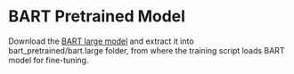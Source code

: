 # BART Pretrained Model

Download the [BART large model](https://dl.fbaipublicfiles.com/fairseq/models/bart.large.tar.gz) and extract it into bart_pretrained/bart.large folder, from where the training script loads BART model for fine-tuning.


